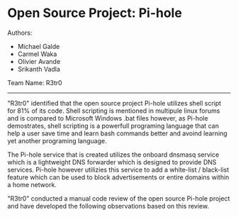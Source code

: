 Open Source Project:  Pi-hole
========

Authors:  
<ul>            
<li>Michael Galde </li>
<li>Carmel Waka </li>
<li>Olivier Avande</li>
<li>Srikanth Vadla</li>
</ul>

Team Name: R3tr0

------------------

"R3tr0" identified that the open source project Pi-hole utilizes shell script for 81% of its code. Shell scripting is mentioned in multipule linux forums and is compared to Microsoft Windows .bat files however, as Pi-hole demostrates, shell scripting is a powerfull programing language that can help a user save time and learn bash commands better and avoind learning yet another programing language. 

The Pi-hole service that is created utilizes the onboard dnsmasq service which is a lightweight DNS forwarder which is designed to provide DNS services. Pi-hole however utilizies this service to add a white-list / black-list feature which can be used to block advertisements or entire domains within a home network. 

"R3tr0" conducted a manual code review of the open source Pi-hole project and have developed the following observations based on this review. 

